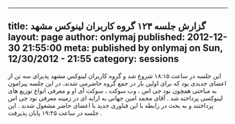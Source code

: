 ----------
title: گزارش جلسه ۱۲۳ گروه کاربران لینوکس مشهد
layout: page
author: onlymaj
published: 2012-12-30 21:55:00
meta: published by onlymaj on Sun, 12/30/2012 - 21:55
category: sessions
----------
این جلسه در ساعت ۱۸:۱۵ شروع شد و گروه کاربران لینوکس مشهد پذیرای سه تن از
اعضای جدیدی بود که برای اولین بار در جمع گروه حاضرمی شدند. در این جلسه پیرامون
به مباحثی همچون نود جی اس ، وب سوکت ، سوکت آی او و معرفی انواع توزیع های
لینوکسی پرداخته شد . آقای محمد امین جهانی به ارایه ای در زمینه معرفی نود جی اس
پرداختند و به بحث در رابطه با این فناوری جدید با اعضای حاضر مشغول شدند . این
جلسه در ساعت ۱۹:۴۵ پایان پذیرفت .



<!--more-->
